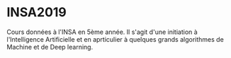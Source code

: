 # INSA2019
Cours données à l'INSA en 5ème année. Il s'agit d'une initiation à l'Intelligence Artificielle et en aprticulier à quelques grands algorithmes de Machine et de Deep learning. 
